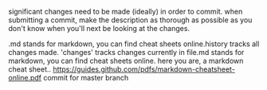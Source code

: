 significant changes need to be made (ideally) in order to commit. when submitting a commit, make the description as thorough as possible as you don't know when you'll next be looking at the changes.

.md stands for markdown, you can find cheat sheets online.history tracks all changes made. 'changes' tracks changes currently in file.md stands for markdown, you can find cheat sheets online.
here you are, a markdown cheat sheet..
https://guides.github.com/pdfs/markdown-cheatsheet-online.pdf
commit for master branch